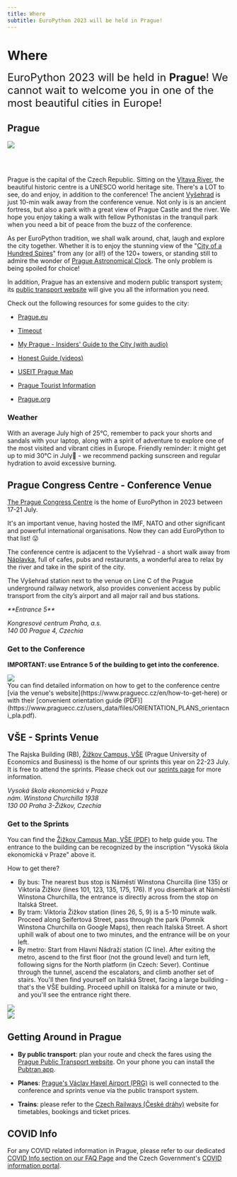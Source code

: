 ```yaml
---
title: Where
subtitle: EuroPython 2023 will be held in Prague!
---
```


# Where
<font size="+2.5">EuroPython 2023 will be held in **Prague**! We cannot wait to welcome you in one of the most beautiful cities in Europe!</font>

## Prague
<img src="/img/Prague.jpeg"/>

<br></br>

Prague is the capital of the Czech Republic. Sitting on the [Vltava River](https://www.youtube.com/watch?v=l6kqu2mk-Kw), the beautiful historic centre is a UNESCO world heritage site. There's a LOT to see, do and enjoy, in addition to the conference! The ancient [Vyšehrad](https://www.vysehradtickets.com/vysehrad/) is just 10-min walk away from the conference venue. Not only is is an ancient fortress, but also a park with a great view of Prague Castle and the river. We hope you enjoy taking a walk with fellow Pythonistas in the tranquil park when you need a bit of peace from the buzz of the conference.  

As per EuroPython tradition, we shall walk around, chat, laugh and explore the city together. Whether it is to enjoy the stunning view of the "[City of a Hundred Spires](https://www.prague.eu/en/articles/the-towers-of-prague-10537)" from any (or all!) of the 120+ towers, or standing still to admire the wonder of [Prague Astronomical Clock](https://www.prague.eu/en/object/places/3129/astronomical-clock?back=1). The only problem is being spoiled for choice!

In addition, Prague has an extensive and modern public transport system; its [public transport website](https://www.dpp.cz/en) will give you all the information you need.

Check out the following resources for some guides to the city:

- [Prague.eu](https://www.prague.eu/en)

- [Timeout](https://www.timeout.com/prague)

- [My Prague - Insiders' Guide to the City (with audio)](https://english.radio.cz/node/8702571/o-poradu)

- [Honest Guide (videos)](https://www.youtube.com/@HONESTGUIDE)

- [USEIT Prague Map](https://www.use-it.travel/cities/detail/prague/)

- [Prague Tourist Information](https://praguetouristinformation.com/en/)

- [Prague.org](https://prague.org/)

### Weather
 With an average July high of 25°C, remember to pack your shorts and sandals with your laptop, along with a spirit of adventure to explore one of the most visited and vibrant cities in Europe. Friendly reminder: it might get up to mid 30°C in July🥵 - we recommend packing sunscreen and regular hydration to avoid excessive burning.

## Prague Congress Centre - Conference Venue

[The Prague Congress Centre](https://www.praguecc.cz/en/homepage) is the home of
EuroPython in 2023 between 17-21 July.

It's an important venue, having hosted the IMF, NATO and other significant and
powerful international organisations. Now they can add EuroPython to that list! 😛

The conference centre is adjacent to the Vyšehrad - a short walk away from [Náplavka](https://www.mmzoneblog.com/naplavka), full of cafes, pubs and restaurants, a wonderful area to relax by the river and take in the spirit of the city.

The Vyšehrad station next to the venue on Line C of the Prague underground railway network, also provides convenient
access by public transport from the city’s airport and all major rail and bus stations.


<Map></Map>

<address>
**Entrance 5**

Kongresové centrum Praha, a.s.<br/>
140 00 Prague 4, Czechia<br/>
</address>

### Get to the Conference
**IMPORTANT: use Entrance 5 of the building to get into the conference.**
<div style={{marginBottom: 15}}>
<img src="/img/photos/entrance5-pcc5.jpg"  />
</div>
You can find detailed information on how to get to the conference centre
[via the venue's website](https://www.praguecc.cz/en/how-to-get-here) or
with their
[convenient orientation guide (PDF)](https://www.praguecc.cz/users_data/files/ORIENTATION_PLANS_orientacni_pla.pdf).

## VŠE - Sprints Venue
The Rajska Building (RB), [Žižkov Campus, VŠE](https://www.vse.cz/english/about-vse/profile/campus/) (Prague University of Economics and Business) is the home of our sprints this year on 22-23 July. It is free to attend the sprints. Please check out our [sprints page](/sprints) for more information.

<MapSprints></MapSprints>
<address>
Vysoká škola ekonomická v Praze<br/>
nám. Winstona Churchilla 1938<br/>
130 00 Praha 3-Žižkov, Czechia<br/>
</address>

### Get to the Sprints
You can find the [Žižkov Campus Map, VŠE (PDF)](https://www.vse.cz/english/wp-content/uploads/sites/2/page/1000/planek_en.pdf) to help guide you. The entrance to the building can be recognized by the inscription "Vysoká škola ekonomická v Praze" above it.

How to get there?
* By bus: The nearest bus stop is Náměstí Winstona Churcilla (line 135) or Viktoria Žižkov (lines 101, 123, 135, 175, 176). If you disembark at Náměstí Winstona Churchilla, the entrance is directly across from the stop on Italská Street.
* By tram: Viktoria Žižkov station (lines 26, 5, 9) is a 5-10 minute walk. Proceed along Seifertová Street, pass through the park (Pomník Winstona Churchilla on Google Maps), then reach Italská Street. A short uphill walk of about one to two minutes, and the entrance will be on your left.
* By metro: Start from Hlavní Nádraží station (C line). After exiting the metro, ascend to the first floor (not the ground level) and turn left, following signs for the North platform (in Czech: Sever). Continue through the tunnel, ascend the escalators, and climb another set of stairs. You'll then find yourself on Italská Street, facing a large building - that's the VŠE building. Proceed uphill on Italská for a minute or two, and you'll see the entrance right there.

<img src="/img/vse1.jpg"  />

<br/>

<img src="/img/vse2.jpg"  />


## Getting Around in Prague

* **By public transport**: plan your route and check the fares using the [Prague Public Transport website](https://www.dpp.cz/en). On your phone you can install the [Pubtran app](https://play.google.com/store/apps/details?id=cz.fhejl.pubtran).

* **Planes**: [Prague's Václav Havel Airport (PRG)](https://www.prg.aero/en) is well connected
to the conference and sprints venue via the public transport system.

* **Trains**: please refer to the [Czech Railways (České dráhy)](https://www.cd.cz/en/) website for timetables, bookings and ticket prices.

## COVID Info

For any COVID related information in Prague, please refer to our dedicated
[COVID Info section on our FAQ Page](/faq#covid-related-questions) and the Czech Government's [COVID information portal](https://covid.gov.cz/en/).
